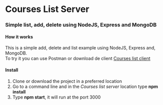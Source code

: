 # Courses List Server
### Simple list, add, delete using NodeJS, Express and MongoDB
#### How it works
This is a simple add, delete and list example using NodeJS, Express and, MongoDB.\
To try it you can use Postman or download de client [Courses list client](https://github.com/raulrobi2018/Courses-list)
#### Install
1. Clone or download the project in a preferred location
2. Go to a command line and in the *Courses list server* location type **npm install**
3. Type **npm start**, it will run at the port 3000
